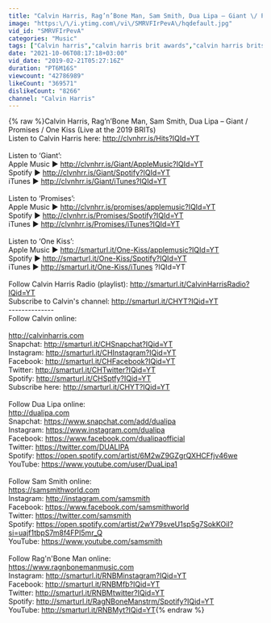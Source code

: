 ```yaml
---
title: "Calvin Harris, Rag’n’Bone Man, Sam Smith, Dua Lipa – Giant \/ Promises \/ One Kiss (BRITs 2019)"
image: "https:\/\/i.ytimg.com\/vi\/SMRVFIrPevA\/hqdefault.jpg"
vid_id: "SMRVFIrPevA"
categories: "Music"
tags: ["Calvin harris","calvin harris brit awards","calvin harris brits 2019"]
date: "2021-10-06T08:17:18+03:00"
vid_date: "2019-02-21T05:27:16Z"
duration: "PT6M16S"
viewcount: "42786989"
likeCount: "369571"
dislikeCount: "8266"
channel: "Calvin Harris"
---
```

{% raw %}Calvin Harris, Rag’n’Bone Man, Sam Smith, Dua Lipa – Giant / Promises / One Kiss (Live at the 2019 BRITs)<br />Listen to Calvin Harris here: <a rel="nofollow" target="blank" href="http://clvnhrr.is/Hits?IQId=YT">http://clvnhrr.is/Hits?IQId=YT</a> <br /><br />Listen to ‘Giant’:<br />Apple Music ▶ <a rel="nofollow" target="blank" href="http://clvnhrr.is/Giant/AppleMusic?IQId=YT">http://clvnhrr.is/Giant/AppleMusic?IQId=YT</a><br />Spotify ▶ <a rel="nofollow" target="blank" href="http://clvnhrr.is/Giant/Spotify?IQId=YT">http://clvnhrr.is/Giant/Spotify?IQId=YT</a><br />iTunes ▶ <a rel="nofollow" target="blank" href="http://clvnhrr.is/Giant/iTunes?IQId=YT">http://clvnhrr.is/Giant/iTunes?IQId=YT</a><br /><br />Listen to ‘Promises’:<br />Apple Music ▶️ <a rel="nofollow" target="blank" href="http://clvnhrr.is/promises/applemusic?IQId=YT">http://clvnhrr.is/promises/applemusic?IQId=YT</a><br />Spotify ▶️ <a rel="nofollow" target="blank" href="http://clvnhrr.is/Promises/Spotify?IQId=YT">http://clvnhrr.is/Promises/Spotify?IQId=YT</a><br />iTunes ▶️ <a rel="nofollow" target="blank" href="http://clvnhrr.is/Promises/iTunes?IQId=YT">http://clvnhrr.is/Promises/iTunes?IQId=YT</a><br /><br />Listen to ‘One Kiss’: <br />Apple Music ▶️ <a rel="nofollow" target="blank" href="http://smarturl.it/One-Kiss/applemusic?IQId=YT">http://smarturl.it/One-Kiss/applemusic?IQId=YT</a><br />Spotify ▶️ <a rel="nofollow" target="blank" href="http://smarturl.it/One-Kiss/Spotify?IQId=YT">http://smarturl.it/One-Kiss/Spotify?IQId=YT</a><br />iTunes ▶️ <a rel="nofollow" target="blank" href="http://smarturl.it/One-Kiss/iTunes">http://smarturl.it/One-Kiss/iTunes</a> ?IQId=YT<br /><br />Follow Calvin Harris Radio (playlist): <a rel="nofollow" target="blank" href="http://smarturl.it/CalvinHarrisRadio?IQid=YT">http://smarturl.it/CalvinHarrisRadio?IQid=YT</a><br />Subscribe to Calvin's channel: <a rel="nofollow" target="blank" href="http://smarturl.it/CHYT?IQid=YT">http://smarturl.it/CHYT?IQid=YT</a><br />--------------<br />Follow Calvin online: <br /> <br /><a rel="nofollow" target="blank" href="http://calvinharris.com">http://calvinharris.com</a><br />Snapchat: <a rel="nofollow" target="blank" href="http://smarturl.it/CHSnapchat?IQid=YT">http://smarturl.it/CHSnapchat?IQid=YT</a><br />Instagram: <a rel="nofollow" target="blank" href="http://smarturl.it/CHInstagram?IQid=YT">http://smarturl.it/CHInstagram?IQid=YT</a>          <br />Facebook: <a rel="nofollow" target="blank" href="http://smarturl.it/CHFacebook?IQid=YT">http://smarturl.it/CHFacebook?IQid=YT</a>    <br />Twitter: <a rel="nofollow" target="blank" href="http://smarturl.it/CHTwitter?IQid=YT">http://smarturl.it/CHTwitter?IQid=YT</a><br />Spotify: <a rel="nofollow" target="blank" href="http://smarturl.it/CHSptfy?IQid=YT">http://smarturl.it/CHSptfy?IQid=YT</a><br />Subscribe here: <a rel="nofollow" target="blank" href="http://smarturl.it/CHYT?IQid=YT">http://smarturl.it/CHYT?IQid=YT</a><br /> <br />Follow Dua Lipa online: <br /><a rel="nofollow" target="blank" href="http://dualipa.com">http://dualipa.com</a><br />Snapchat: <a rel="nofollow" target="blank" href="https://www.snapchat.com/add/dualipa">https://www.snapchat.com/add/dualipa</a><br />Instagram: <a rel="nofollow" target="blank" href="https://www.instagram.com/dualipa">https://www.instagram.com/dualipa</a><br />Facebook: <a rel="nofollow" target="blank" href="https://www.facebook.com/dualipaofficial">https://www.facebook.com/dualipaofficial</a><br />Twitter: <a rel="nofollow" target="blank" href="https://twitter.com/DUALIPA">https://twitter.com/DUALIPA</a>   <br />Spotify: <a rel="nofollow" target="blank" href="https://open.spotify.com/artist/6M2wZ9GZgrQXHCFfjv46we">https://open.spotify.com/artist/6M2wZ9GZgrQXHCFfjv46we</a><br />YouTube: <a rel="nofollow" target="blank" href="https://www.youtube.com/user/DuaLipa1">https://www.youtube.com/user/DuaLipa1</a><br /> <br />Follow Sam Smith online: <br /><a rel="nofollow" target="blank" href="https://samsmithworld.com">https://samsmithworld.com</a><br />Instagram: <a rel="nofollow" target="blank" href="http://instagram.com/samsmith">http://instagram.com/samsmith</a><br />Facebook: <a rel="nofollow" target="blank" href="https://www.facebook.com/samsmithworld">https://www.facebook.com/samsmithworld</a><br />Twitter: <a rel="nofollow" target="blank" href="https://twitter.com/samsmith">https://twitter.com/samsmith</a><br />Spotify: <a rel="nofollow" target="blank" href="https://open.spotify.com/artist/2wY79sveU1sp5g7SokKOiI?si=uajf1tbpS7m8f4FPI5mr_Q">https://open.spotify.com/artist/2wY79sveU1sp5g7SokKOiI?si=uajf1tbpS7m8f4FPI5mr_Q</a><br />YouTube: <a rel="nofollow" target="blank" href="https://www.youtube.com/samsmith">https://www.youtube.com/samsmith</a><br /><br />Follow Rag'n'Bone Man online: <br /><a rel="nofollow" target="blank" href="https://www.ragnbonemanmusic.com">https://www.ragnbonemanmusic.com</a><br />Instagram: <a rel="nofollow" target="blank" href="http://smarturl.it/RNBMinstagram?IQid=YT">http://smarturl.it/RNBMinstagram?IQid=YT</a><br />Facebook: <a rel="nofollow" target="blank" href="http://smarturl.it/RNBMfb?IQid=YT">http://smarturl.it/RNBMfb?IQid=YT</a><br />Twitter: <a rel="nofollow" target="blank" href="http://smarturl.it/RNBMtwitter?IQid=YT">http://smarturl.it/RNBMtwitter?IQid=YT</a><br />Spotify: <a rel="nofollow" target="blank" href="http://smarturl.it/RagNBoneManstrm/Spotify?IQid=YT">http://smarturl.it/RagNBoneManstrm/Spotify?IQid=YT</a><br />YouTube: <a rel="nofollow" target="blank" href="http://smarturl.it/RNBMyt?IQid=YT">http://smarturl.it/RNBMyt?IQid=YT</a>{% endraw %}
